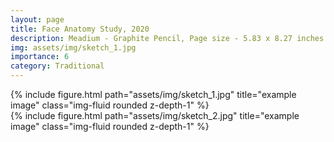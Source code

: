 ```yaml
---
layout: page
title: Face Anatomy Study, 2020
description: Meadium - Graphite Pencil, Page size - 5.83 x 8.27 inches 
img: assets/img/sketch_1.jpg
importance: 6
category: Traditional
---
```



<div class="row">
    <div class="col-sm mt-3 mt-md-0">
        {% include figure.html path="assets/img/sketch_1.jpg" title="example image" class="img-fluid rounded z-depth-1" %}
    </div>
    <div class="col-sm mt-3 mt-md-0">
        {% include figure.html path="assets/img/sketch_2.jpg" title="example image" class="img-fluid rounded z-depth-1" %}
    </div>
</div>
